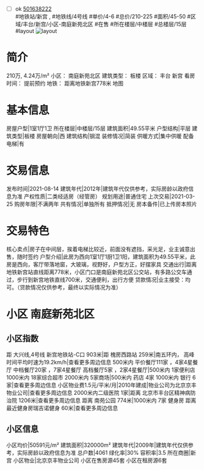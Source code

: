 - [ ] ok [501638222](https://bj.5i5j.com/ershoufang/501638222.html)  
 #地铁站/新宫 ,  #地铁线/4号线
#单价/4-6 #总价/210-225 #面积/45-50   #区域/丰台/新宫/小区-南庭新苑北区 #在售 #所在楼层/中楼层 #总楼层/15层 #layout 
![layout](http://image2a.5i5j.com/scm/HOUSE_CUSTOMER/ca34611e7e4349deb2fb7e4e33c97b7d.jpg_P5.jpg) 
# 简介 
 210万,  4.24万/m² 
小区： 南庭新苑北区
建筑类型： 板楼
区域： 丰台 新宫
看房时间： 提前预约
地铁： 距离地铁新宫778米 地图
# 基本信息 
 房屋户型|1室1厅1卫
所在楼层|中楼层/15层
建筑面积|49.55平米
户型结构|平层
建筑类型|板楼
房屋朝向|西
建筑结构|钢混
装修情况|简装
供暖方式|集中供暖
配备电梯|有
# 交易信息 
 发布时间|2021-08-14
建筑年代|2012年|建筑年代仅供参考，实际房龄以政府信息为准
产权性质|二类经适房（经管房）
规划用途|普通住宅
上次交易|2021-03-25
购房年限|不满两年
共有情况|单独所有
抵押情况|无
房本备件|已上传房本照片
# 交易特色 
 核心卖点|房子在中间层，挨着电梯比较近，前面没有遮挡，采光足，业主诚意出售，随时签约
户型介绍|此房为西向1室1厅1厨1卫1阳，建筑面积为49.55平米，此房是西向，客厅带落地窗，大玻璃，视野好，户型方正，好摆家具
交通出行|距离地铁新宫站直线距离778米，小区门口是南庭新苑北区公交站，有多路公交车通过，步行到新宫地铁直线700米，交通便利，出行方便
贷款情况|业主接受：均可。（贷款情况仅供参考，最终以实际情况为准）
# 小区 南庭新苑北区
## 小区指数 
 距 大兴线,4号线 新宫地铁站-C口 903米|距 槐房西路站 259米|南五环内， 高峰时间平均时速为19.2km/h|查看更多周边信息
500米内 平价餐厅111家 ，4家4星餐厅
中档餐厅20家 ，7家4星餐厅
高档餐厅5家 ，2家4星餐厅|500米内 1家便利店
1000米内 18家综合超市
2000米内 5家商场|500米内 药店 4家
1000米内 银行 6家|查看更多周边信息
小区物业费1.5元/平米/月|2010年建成|物业公司为北京京丰物业公司|查看更多周边信息
2000米内二级医院 1家|距离 北京市丰台区精神病防治院  1206米|查看更多周边信息
距离 南苑公园 774米|1000米内 7家 健身房
距离最近健身房瑞吉诺健身 60米|查看更多周边信息
## 小区信息 
 小区均价|50591元/m²
建筑面积|320000m²
建筑年代|2009年|建筑年代仅供参考，实际房龄以政府信息为准
总户数|4061
绿化率|30%
容积率|3.5
所在商圈|新宫
小区物业|北京京丰物业公司
小区在售房源45套
小区在租房源6套
